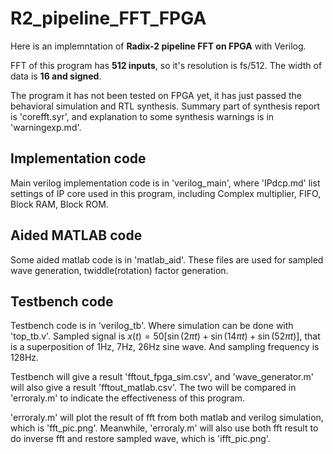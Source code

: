 # R2_pipeline_FFT_FPGA

Here is an implemntation of **Radix-2 pipeline FFT on FPGA** with Verilog.

FFT of this program has **512 inputs**, so it's resolution is fs/512. The width of data is **16 and signed**.

The program it has not been tested on FPGA yet, it has just passed the behavioral simulation and RTL synthesis. Summary part of synthesis report is 'corefft.syr', and explanation to some synthesis warnings is in 'warningexp.md'.

## Implementation code

Main verilog implementation code is in 'verilog_main', where 'IPdcp.md' list settings of IP core used in this program, including Complex multiplier, FIFO, Block RAM, Block ROM.

## Aided MATLAB code

Some aided matlab code is in 'matlab_aid'. These files are used for sampled wave generation, twiddle(rotation) factor generation.

## Testbench code

Testbench code is in 'verilog_tb'. Where simulation can be done with 'top_tb.v'. Sampled signal is $x(t) = 50[\sin(2\pi t) + \sin(14\pi t) + \sin(52\pi t)]$, that is a superposition of 1Hz, 7Hz, 26Hz sine wave. And sampling frequency is 128Hz.

Testbench will give a result 'fftout_fpga_sim.csv', and 'wave_generator.m' will also give a result 'fftout_matlab.csv'. The two will be compared in 'erroraly.m' to indicate the effectiveness of this program.

'erroraly.m' will plot the result of fft from both matlab and verilog simulation, which is 'fft_pic.png'. Meanwhile, 'erroraly.m' will also use both fft result to do inverse fft and restore sampled wave, which is 'ifft_pic.png'. 

